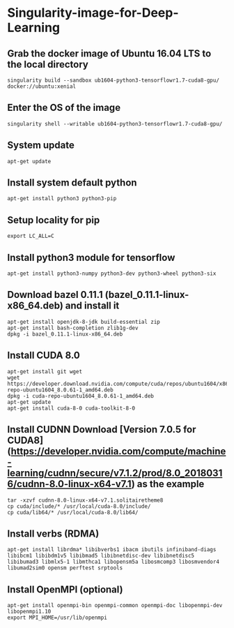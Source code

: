 # Singularity-image-for-Deep-Learning

## Grab the docker image of Ubuntu 16.04 LTS to the local directory
```singularity build --sandbox ub1604-python3-tensorflowr1.7-cuda8-gpu/ docker://ubuntu:xenial```

## Enter the OS of the image
```singularity shell --writable ub1604-python3-tensorflowr1.7-cuda8-gpu/```

## System update
```apt-get update```

## Install system default python
```apt-get install python3 python3-pip```

## Setup locality for pip
```export LC_ALL=C```

## Install python3 module for tensorflow
```apt-get install python3-numpy python3-dev python3-wheel python3-six```

## Download bazel 0.11.1 (bazel_0.11.1-linux-x86_64.deb) and install it
```
apt-get install openjdk-8-jdk build-essential zip
apt-get install bash-completion zlib1g-dev
dpkg -i bazel_0.11.1-linux-x86_64.deb
```

## Install CUDA 8.0
```
apt-get install git wget
wget https://developer.download.nvidia.com/compute/cuda/repos/ubuntu1604/x86_64/cuda-repo-ubuntu1604_8.0.61-1_amd64.deb
dpkg -i cuda-repo-ubuntu1604_8.0.61-1_amd64.deb
apt-get update
apt-get install cuda-8-0 cuda-toolkit-8-0
```

## Install CUDNN Download [Version 7.0.5 for CUDA8] (https://developer.nvidia.com/compute/machine-learning/cudnn/secure/v7.1.2/prod/8.0_20180316/cudnn-8.0-linux-x64-v7.1) as the example
```
tar -xzvf cudnn-8.0-linux-x64-v7.1.solitairetheme8
cp cuda/include/* /usr/local/cuda-8.0/include/
cp cuda/lib64/* /usr/local/cuda-8.0/lib64/
```

## Install verbs (RDMA)
```
apt-get install librdma* libibverbs1 ibacm ibutils infiniband-diags libibcm1 libibdm1v5 libibmad5 libibnetdisc-dev libibnetdisc5 libibumad3 libmlx5-1 libmthca1 libopensm5a libosmcomp3 libosmvendor4 libumad2sim0 opensm perftest srptools
```

## Install OpenMPI (optional)
```
apt-get install openmpi-bin openmpi-common openmpi-doc libopenmpi-dev libopenmpi1.10
export MPI_HOME=/usr/lib/openmpi
```

